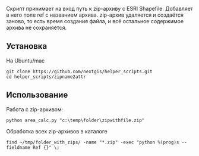 Скрипт принимает на вход путь к zip-архиву с ESRI Shapefile. Добавляет в него поле ref с названием архива.
zip-архив удаляется и создаётся заново, то есть время создания файла, и всё остальное содержимое архива не сохраняется.

Установка
----------------

На Ubuntu/mac
```
git clone https://github.com/nextgis/helper_scripts.git
cd helper_scripts/zipname2attr

```

Использование
-----------------

Работа с zip-архивом:

```
python area_calc.py "c:\temp\folder\zipwithfile.zip"
```

Обработка всех zip-архивов в каталоге
```
find ~/tmp/folder_with_zips/ -name "*.zip" -exec "python %(prog)s --fieldname Ref {}" \;
```
